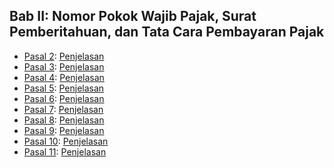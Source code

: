 ## Bab II: Nomor Pokok Wajib Pajak, Surat Pemberitahuan, dan Tata Cara Pembayaran Pajak

* [Pasal 2](Pasal_2.md): [Penjelasan](Pasal_2_Penjelasan.md)
* [Pasal 3](Pasal_3.md): [Penjelasan](Pasal_3_Penjelasan.md)
* [Pasal 4](Pasal_4.md): [Penjelasan](Pasal_4_Penjelasan.md)
* [Pasal 5](Pasal_5.md): [Penjelasan](Pasal_5_Penjelasan.md)
* [Pasal 6](Pasal_6.md): [Penjelasan](Pasal_6_Penjelasan.md)
* [Pasal 7](Pasal_7.md): [Penjelasan](Pasal_7_Penjelasan.md)
* [Pasal 8](Pasal_8.md): [Penjelasan](Pasal_8_Penjelasan.md)
* [Pasal 9](Pasal_9.md): [Penjelasan](Pasal_9_Penjelasan.md)
* [Pasal 10](Pasal_10.md): [Penjelasan](Pasal_10_Penjelasan.md)
* [Pasal 11](Pasal_11.md): [Penjelasan](Pasal_11_Penjelasan.md)
